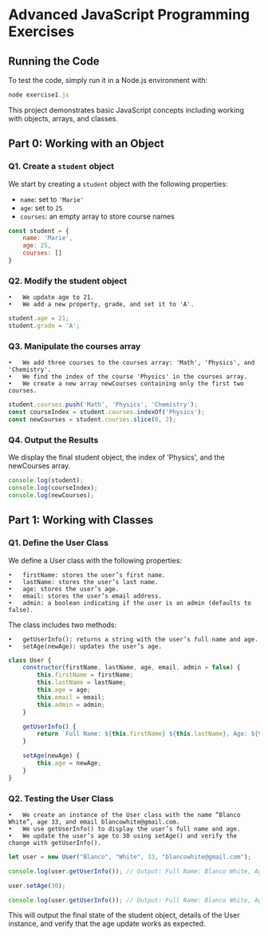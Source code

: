 
# Advanced JavaScript Programming Exercises

## Running the Code

To test the code, simply run it in a Node.js environment with:
```js
node exercise1.js
```


This project demonstrates basic JavaScript concepts including working with objects, arrays, and classes.

## Part 0: Working with an Object

### Q1. Create a `student` object
We start by creating a `student` object with the following properties:
- `name`: set to `'Marie'`
- `age`: set to `25`
- `courses`: an empty array to store course names

```js
const student = {
    name: 'Marie',
    age: 25,
    courses: []
}
```

### Q2. Modify the student object

	•	We update age to 21.
	•	We add a new property, grade, and set it to 'A'.

```js
student.age = 21;
student.grade = 'A';
```

### Q3. Manipulate the courses array

	•	We add three courses to the courses array: 'Math', 'Physics', and 'Chemistry'.
	•	We find the index of the course 'Physics' in the courses array.
	•	We create a new array newCourses containing only the first two courses.

```js
student.courses.push('Math', 'Physics', 'Chemistry');
const courseIndex = student.courses.indexOf('Physics');
const newCourses = student.courses.slice(0, 2);
```

### Q4. Output the Results

We display the final student object, the index of 'Physics', and the newCourses array.

```js
console.log(student);
console.log(courseIndex);
console.log(newCourses);
```

## Part 1: Working with Classes

### Q1. Define the User Class

We define a User class with the following properties:

	•	firstName: stores the user’s first name.
	•	lastName: stores the user’s last name.
	•	age: stores the user’s age.
	•	email: stores the user’s email address.
	•	admin: a boolean indicating if the user is an admin (defaults to false).

The class includes two methods:

	•	getUserInfo(): returns a string with the user’s full name and age.
	•	setAge(newAge): updates the user’s age.

```js
class User {
    constructor(firstName, lastName, age, email, admin = false) {
        this.firstName = firstName;
        this.lastName = lastName;
        this.age = age;
        this.email = email;
        this.admin = admin;
    }

    getUserInfo() {
        return `Full Name: ${this.firstName} ${this.lastName}, Age: ${this.age}`;
    }

    setAge(newAge) {
        this.age = newAge;
    }
}
```

### Q2. Testing the User Class

	•	We create an instance of the User class with the name “Blanco White”, age 33, and email blancowhite@gmail.com.
	•	We use getUserInfo() to display the user’s full name and age.
	•	We update the user’s age to 30 using setAge() and verify the change with getUserInfo().

```js 
let user = new User("Blanco", "White", 33, "blancowhite@gmail.com");

console.log(user.getUserInfo()); // Output: Full Name: Blanco White, Age: 33

user.setAge(30);

console.log(user.getUserInfo()); // Output: Full Name: Blanco White, Age: 30
```

This will output the final state of the student object, details of the User instance, and verify that the age update works as expected.
